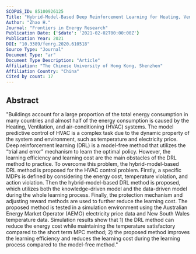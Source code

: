 ```yaml
---
SCOPUS_ID: 85100926125
Title: "Hybrid-Model-Based Deep Reinforcement Learning for Heating, Ventilation, and Air-Conditioning Control"
Author: "Zhao H."
Journal: "Frontiers in Energy Research"
Publication Date: {'$date': '2021-02-02T00:00:00Z'}
Publication Year: 2021
DOI: "10.3389/fenrg.2020.610518"
Source Type: "Journal"
Document Type: "ar"
Document Type Description: "Article"
Affiliation: "The Chinese University of Hong Kong, Shenzhen"
Affiliation Country: "China"
Cited by count: 17
---
```


## Abstract
"Buildings account for a large proportion of the total energy consumption in many countries and almost half of the energy consumption is caused by the Heating, Ventilation, and air-conditioning (HVAC) systems. The model predictive control of HVAC is a complex task due to the dynamic property of the system and environment, such as temperature and electricity price. Deep reinforcement learning (DRL) is a model-free method that utilizes the “trial and error” mechanism to learn the optimal policy. However, the learning efficiency and learning cost are the main obstacles of the DRL method to practice. To overcome this problem, the hybrid-model-based DRL method is proposed for the HVAC control problem. Firstly, a specific MDPs is defined by considering the energy cost, temperature violation, and action violation. Then the hybrid-model-based DRL method is proposed, which utilizes both the knowledge-driven model and the data-driven model during the whole learning process. Finally, the protection mechanism and adjusting reward methods are used to further reduce the learning cost. The proposed method is tested in a simulation environment using the Australian Energy Market Operator (AEMO) electricity price data and New South Wales temperature data. Simulation results show that 1) the DRL method can reduce the energy cost while maintaining the temperature satisfactory compared to the short term MPC method; 2) the proposed method improves the learning efficiency and reduces the learning cost during the learning process compared to the model-free method."
